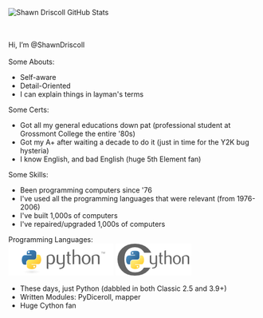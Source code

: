 
![Shawn Driscoll GitHub Stats](https://github-readme-stats.vercel.app/api?username=ShawnDriscoll&show_icons=true&title_color=fff&icon_color=79ff97&text_color=9f9f9f&bg_color=151515&theme=dark)

<br><br>
Hi, I’m @ShawnDriscoll<br><br>
Some Abouts:
<ul>
    <li>Self-aware</li>
    <li>Detail-Oriented</li>
    <li>I can explain things in layman's terms</li>
</ul>
Some Certs:
<ul>
    <li>Got all my general educations down pat (professional student at Grossmont College the entire '80s)</li>
    <li>Got my A+ after waiting a decade to do it (just in time for the Y2K bug hysteria)</li>
    <li>I know English, and bad English (huge 5th Element fan)</li>
</ul>
Some Skills:
<ul>
    <li>Been programming computers since '76</li>
    <li>I've used all the programming languages that were relevant (from 1976-2006)</li>
    <li>I've built 1,000s of computers</li>
    <li>I've repaired/upgraded 1,000s of computers</li>
</ul>
Programming Languages:<br>
<a href="https://www.python.org"><img src="images/python-logo.png" alt="Python"></a>
<a href="https://cython.org"><img src="images/cythonlogo.png" alt="Cython"></a>
<ul>
    <li>These days, just Python (dabbled in both Classic 2.5 and 3.9+)</li>
    <li>Written Modules: PyDiceroll, mapper</li>
    <li>Huge Cython fan</li>
</ul>